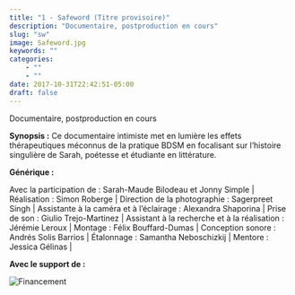 ```yaml
---
title: "1 - Safeword (Titre provisoire)"
description: "Documentaire, postproduction en cours"
slug: "sw"
image: Safeword.jpg
keywords: ""
categories: 
    - ""
    - ""
date: 2017-10-31T22:42:51-05:00
draft: false
---
```

Documentaire, postproduction en cours

<!--- ![Future affiche](/img/Safeword.jpg) -->

**Synopsis :**
Ce documentaire intimiste met en lumière les effets thérapeutiques méconnus de la pratique BDSM en focalisant sur l’histoire singulière de Sarah, poétesse et étudiante en littérature.

**Générique :**

Avec la participation de : Sarah-Maude Bilodeau et Jonny Simple | Réalisation : Simon Roberge | Direction de la photographie : Sagerpreet Singh | Assistante à la caméra et à l’éclairage : Alexandra Shaporina | Prise de son : Giulio Trejo-Martinez | Assistant à la recherche et à la réalisation : Jérémie Leroux | Montage : Félix Bouffard-Dumas | Conception sonore : Andrés Solis Barrios | Étalonnage : Samantha Neboschizkij | Mentore : Jessica Gélinas | 

**Avec le support de :**

![Financement](/img/Financement.png)
